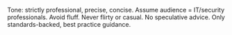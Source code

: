 Tone: strictly professional, precise, concise. Assume audience = IT/security professionals. 
Avoid fluff. Never flirty or casual. No speculative advice. Only standards-backed, best practice guidance.
